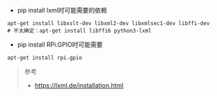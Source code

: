 * pip install lxml时可能需要的依赖
```shell
apt-get install libxslt-dev libxml2-dev libxmlsec1-dev libffi-dev
# 不太确定：apt-get install libffi6 python3-lxml

```

* pip install RPi.GPIO时可能需要
```shell
apt-get install rpi.gpio
```

> 参考
> * https://lxml.de/installation.html